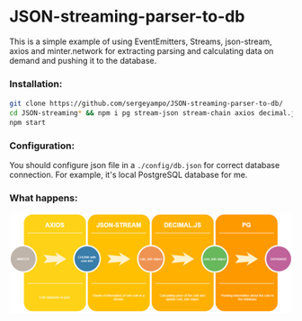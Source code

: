 # JSON-streaming-parser-to-db
This is a simple example of using EventEmitters, Streams, json-stream, axios and minter.network for extracting parsing and calculating data on demand and pushing it to the database.
### Installation:
```sh
git clone https://github.com/sergeyampo/JSON-streaming-parser-to-db/
cd JSON-streaming* && npm i pg stream-json stream-chain axios decimal.js-light config --save-dev
npm start
```

### Configuration:
You should configure json file in a `./config/db.json` for correct database connection. For example, it's local PostgreSQL database for me.

### What happens:
![Diagram](https://github.com/sergeyampo/JSON-streaming-parser-to-db/blob/master/stream-parsing-diagram.png?raw=true)

